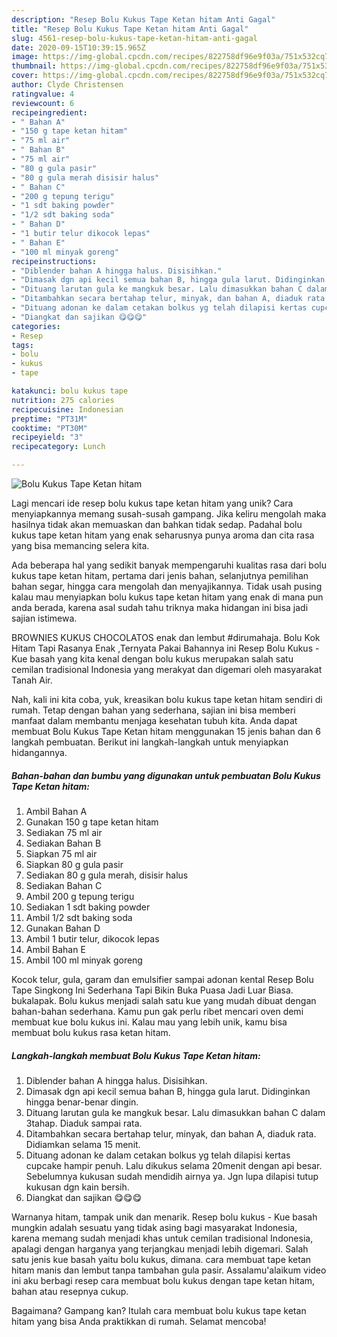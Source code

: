 ```yaml
---
description: "Resep Bolu Kukus Tape Ketan hitam Anti Gagal"
title: "Resep Bolu Kukus Tape Ketan hitam Anti Gagal"
slug: 4561-resep-bolu-kukus-tape-ketan-hitam-anti-gagal
date: 2020-09-15T10:39:15.965Z
image: https://img-global.cpcdn.com/recipes/822758df96e9f03a/751x532cq70/bolu-kukus-tape-ketan-hitam-foto-resep-utama.jpg
thumbnail: https://img-global.cpcdn.com/recipes/822758df96e9f03a/751x532cq70/bolu-kukus-tape-ketan-hitam-foto-resep-utama.jpg
cover: https://img-global.cpcdn.com/recipes/822758df96e9f03a/751x532cq70/bolu-kukus-tape-ketan-hitam-foto-resep-utama.jpg
author: Clyde Christensen
ratingvalue: 4
reviewcount: 6
recipeingredient:
- " Bahan A"
- "150 g tape ketan hitam"
- "75 ml air"
- " Bahan B"
- "75 ml air"
- "80 g gula pasir"
- "80 g gula merah disisir halus"
- " Bahan C"
- "200 g tepung terigu"
- "1 sdt baking powder"
- "1/2 sdt baking soda"
- " Bahan D"
- "1 butir telur dikocok lepas"
- " Bahan E"
- "100 ml minyak goreng"
recipeinstructions:
- "Diblender bahan A hingga halus. Disisihkan."
- "Dimasak dgn api kecil semua bahan B, hingga gula larut. Didinginkan hingga benar-benar dingin."
- "Dituang larutan gula ke mangkuk besar. Lalu dimasukkan bahan C dalam 3tahap. Diaduk sampai rata."
- "Ditambahkan secara bertahap telur, minyak, dan bahan A, diaduk rata. Didiamkan selama 15 menit."
- "Dituang adonan ke dalam cetakan bolkus yg telah dilapisi kertas cupcake hampir penuh. Lalu dikukus selama 20menit dengan api besar. Sebelumnya kukusan sudah mendidih airnya ya. Jgn lupa dilapisi tutup kukusan dgn kain bersih."
- "Diangkat dan sajikan 😋😋😋"
categories:
- Resep
tags:
- bolu
- kukus
- tape

katakunci: bolu kukus tape 
nutrition: 275 calories
recipecuisine: Indonesian
preptime: "PT31M"
cooktime: "PT30M"
recipeyield: "3"
recipecategory: Lunch

---
```



![Bolu Kukus Tape Ketan hitam](https://img-global.cpcdn.com/recipes/822758df96e9f03a/751x532cq70/bolu-kukus-tape-ketan-hitam-foto-resep-utama.jpg)

Lagi mencari ide resep bolu kukus tape ketan hitam yang unik? Cara menyiapkannya memang susah-susah gampang. Jika keliru mengolah maka hasilnya tidak akan memuaskan dan bahkan tidak sedap. Padahal bolu kukus tape ketan hitam yang enak seharusnya punya aroma dan cita rasa yang bisa memancing selera kita.

Ada beberapa hal yang sedikit banyak mempengaruhi kualitas rasa dari bolu kukus tape ketan hitam, pertama dari jenis bahan, selanjutnya pemilihan bahan segar, hingga cara mengolah dan menyajikannya. Tidak usah pusing kalau mau menyiapkan bolu kukus tape ketan hitam yang enak di mana pun anda berada, karena asal sudah tahu triknya maka hidangan ini bisa jadi sajian istimewa.

BROWNIES KUKUS CHOCOLATOS enak dan lembut #dirumahaja. Bolu Kok Hitam Tapi Rasanya Enak ,Ternyata Pakai Bahannya ini Resep Bolu Kukus - Kue basah yang kita kenal dengan bolu kukus merupakan salah satu cemilan tradisional Indonesia yang merakyat dan digemari oleh masyarakat Tanah Air.


Nah, kali ini kita coba, yuk, kreasikan bolu kukus tape ketan hitam sendiri di rumah. Tetap dengan bahan yang sederhana, sajian ini bisa memberi manfaat dalam membantu menjaga kesehatan tubuh kita. Anda dapat membuat Bolu Kukus Tape Ketan hitam menggunakan 15 jenis bahan dan 6 langkah pembuatan. Berikut ini langkah-langkah untuk menyiapkan hidangannya.

<!--inarticleads1-->

##### Bahan-bahan dan bumbu yang digunakan untuk pembuatan Bolu Kukus Tape Ketan hitam:

1. Ambil  Bahan A
1. Gunakan 150 g tape ketan hitam
1. Sediakan 75 ml air
1. Sediakan  Bahan B
1. Siapkan 75 ml air
1. Siapkan 80 g gula pasir
1. Sediakan 80 g gula merah, disisir halus
1. Sediakan  Bahan C
1. Ambil 200 g tepung terigu
1. Sediakan 1 sdt baking powder
1. Ambil 1/2 sdt baking soda
1. Gunakan  Bahan D
1. Ambil 1 butir telur, dikocok lepas
1. Ambil  Bahan E
1. Ambil 100 ml minyak goreng


Kocok telur, gula, garam dan emulsifier sampai adonan kental Resep Bolu Tape Singkong Ini Sederhana Tapi Bikin Buka Puasa Jadi Luar Biasa. bukalapak. Bolu kukus menjadi salah satu kue yang mudah dibuat dengan bahan-bahan sederhana. Kamu pun gak perlu ribet mencari oven demi membuat kue bolu kukus ini. Kalau mau yang lebih unik, kamu bisa membuat bolu kukus rasa ketan hitam. 

<!--inarticleads2-->

##### Langkah-langkah membuat Bolu Kukus Tape Ketan hitam:

1. Diblender bahan A hingga halus. Disisihkan.
1. Dimasak dgn api kecil semua bahan B, hingga gula larut. Didinginkan hingga benar-benar dingin.
1. Dituang larutan gula ke mangkuk besar. Lalu dimasukkan bahan C dalam 3tahap. Diaduk sampai rata.
1. Ditambahkan secara bertahap telur, minyak, dan bahan A, diaduk rata. Didiamkan selama 15 menit.
1. Dituang adonan ke dalam cetakan bolkus yg telah dilapisi kertas cupcake hampir penuh. Lalu dikukus selama 20menit dengan api besar. Sebelumnya kukusan sudah mendidih airnya ya. Jgn lupa dilapisi tutup kukusan dgn kain bersih.
1. Diangkat dan sajikan 😋😋😋


Warnanya hitam, tampak unik dan menarik. Resep bolu kukus - Kue basah mungkin adalah sesuatu yang tidak asing bagi masyarakat Indonesia, karena memang sudah menjadi khas untuk cemilan tradisional Indonesia, apalagi dengan harganya yang terjangkau menjadi lebih digemari. Salah satu jenis kue basah yaitu bolu kukus, dimana. cara membuat tape ketan hitam manis dan lembut tanpa tambahan gula pasir. Assalamu&#39;alaikum video ini aku berbagi resep cara membuat bolu kukus dengan tape ketan hitam, bahan atau resepnya cukup. 

Bagaimana? Gampang kan? Itulah cara membuat bolu kukus tape ketan hitam yang bisa Anda praktikkan di rumah. Selamat mencoba!
